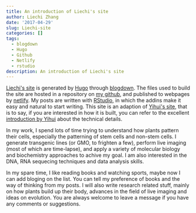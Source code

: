 ```yaml
---
title: An introduction of Liechi's site
author: Liechi Zhang
date: '2017-04-29'
slug: Liechi-site
categories: []
tags:
  - blogdown
  - Hugo
  - Github
  - Netlify
  - rstudio
description: An introduction of Liechi's site
---
```


[Liechi's site](https://www.liechi.org) is generated by [Hugo](https://gohugo.io/) through [blogdown](https://bookdown.org/yihui/blogdown/). The files used to build the site are hosted in a repository on [my github](https://github.com/rbind/liechi), and published to webpages by [netlify](https://www.netlify.com/). My posts are written with [RStudio](https://www.rstudio.com/), in which the addins make it easy and natural to start writing. This site is an adaption of [Yihui's site](https://yihui.name/), that is to say, if you are interested in how it is built, you can refer to the excellent [introduction by Yihui](/2017/04/25/yihui-website/) about the technical details.

In my work, I spend lots of time trying to understand how plants pattern their cells, especially the patterning of stem cells and non-stem cells. I generate transgenic lines (or GMO, to frighten a few), perform live imaging (most of which are time-lapse), and apply a variety of molecular biology and biochemistry approaches to achive my goal. I am also interested in the DNA, RNA sequecing techniques and data analysis skills.

In my spare time, I like reading books and watching sports, maybe now I can add bloging on the list. You can tell my preference of books and the way of thinking from my posts. I will also write research related stuff, mainly on how plants build up their body, advances in the field of live imaging and ideas on evolution. You are always welcome to leave a message if you have any comments or suggestions.
